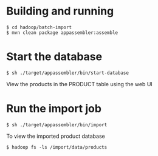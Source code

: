 # Building and running

    $ cd hadoop/batch-import
    $ mvn clean package appassembler:assemble

# Start the database

    $ sh ./target/appassembler/bin/start-database

View the products in the PRODUCT table using the web UI

# Run the import job

    $ sh ./target/appassembler/bin/import

To view the imported product database

    $ hadoop fs -ls /import/data/products


